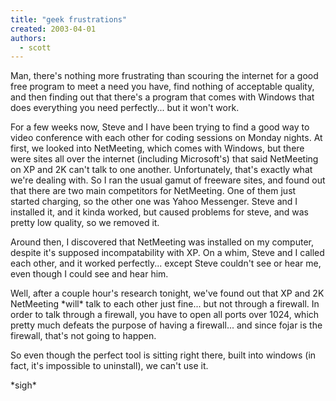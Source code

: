 ```yaml
---
title: "geek frustrations"
created: 2003-04-01
authors: 
  - scott
---
```


Man, there's nothing more frustrating than scouring the internet for a good free program to meet a need you have, find nothing of acceptable quality, and then finding out that there's a program that comes with Windows that does everything you need perfectly... but it won't work.  
  
For a few weeks now, Steve and I have been trying to find a good way to video conference with each other for coding sessions on Monday nights. At first, we looked into NetMeeting, which comes with Windows, but there were sites all over the internet (including Microsoft's) that said NetMeeting on XP and 2K can't talk to one another. Unfortunately, that's exactly what we're dealing with. So I ran the usual gamut of freeware sites, and found out that there are two main competitors for NetMeeting. One of them just started charging, so the other one was Yahoo Messenger. Steve and I installed it, and it kinda worked, but caused problems for steve, and was pretty low quality, so we removed it.  
  
Around then, I discovered that NetMeeting was installed on my computer, despite it's supposed incompatability with XP. On a whim, Steve and I called each other, and it worked perfectly... except Steve couldn't see or hear me, even though I could see and hear him.  
  
Well, after a couple hour's research tonight, we've found out that XP and 2K NetMeeting \*will\* talk to each other just fine... but not through a firewall. In order to talk through a firewall, you have to open all ports over 1024, which pretty much defeats the purpose of having a firewall... and since fojar is the firewall, that's not going to happen.  
  
So even though the perfect tool is sitting right there, built into windows (in fact, it's impossible to uninstall), we can't use it.  
  
\*sigh\*

